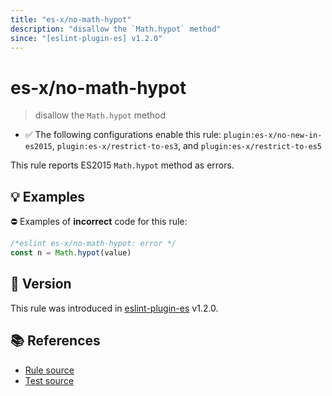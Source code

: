```yaml
---
title: "es-x/no-math-hypot"
description: "disallow the `Math.hypot` method"
since: "[eslint-plugin-es] v1.2.0"
---
```


# es-x/no-math-hypot
> disallow the `Math.hypot` method

- ✅ The following configurations enable this rule: `plugin:es-x/no-new-in-es2015`, `plugin:es-x/restrict-to-es3`, and `plugin:es-x/restrict-to-es5`

This rule reports ES2015 `Math.hypot` method as errors.

## 💡 Examples

⛔ Examples of **incorrect** code for this rule:

<eslint-playground type="bad">

```js
/*eslint es-x/no-math-hypot: error */
const n = Math.hypot(value)
```

</eslint-playground>

## 🚀 Version

This rule was introduced in [eslint-plugin-es] v1.2.0.

[eslint-plugin-es]: https://github.com/mysticatea/eslint-plugin-es

## 📚 References

- [Rule source](https://github.com/ota-meshi/eslint-plugin-es-x/blob/master/lib/rules/no-math-hypot.js)
- [Test source](https://github.com/ota-meshi/eslint-plugin-es-x/blob/master/tests/lib/rules/no-math-hypot.js)
